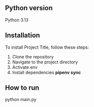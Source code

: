 ## **Python version**
Python 3.13

## **Installation**

To install Project Title, follow these steps:

1. Clone the repository
2. Navigate to the project directory
3. Activate env
4. Install dependencies **pipenv sync**

## **How to run**
python main.py
